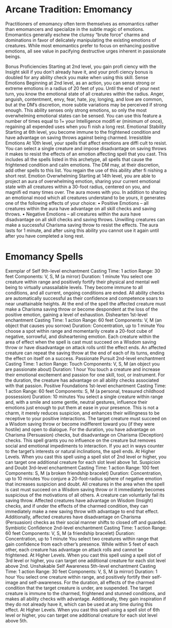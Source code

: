# Arcane Tradition: Emomancy
Practitioners of emomancy often term themselves as
emomantics rather than emomancers and specialize in
the subtle magic of emotions. Emomantics generally
eschew the clumsy “brute force” charms and
dominations in favor of delicately manipulating the
existing emotions of creatures. While most emomantics
prefer to focus on enhancing positive emotions, all
see value in pacifying destructive urges inherent in
passionate beings.

Bonus Proficiencies
Starting at 2nd level, you gain profi ciency with the
Insight skill if you don’t already have it, and your
profi ciency bonus is doubled for any ability check you
make when using this skill.
Sense Emotions
Beginning at 2nd level, as an action, you can sense
strong or extreme emotions in a radius of 20 feet of you.
Until the end of your next turn, you know the emotional
state of all creatures within the radius. Anger, anguish,
contentment, envy, fear, hate, joy, longing, and love
are common, but at the DM’s discretion, more subtle
variations may be perceived if strong enough. This
ability senses only strong emotions, so only the most
overwhelming emotional states can be sensed.
You can use this feature a number of times equal to
1+ your Intelligence modifi er (minimum of once),
regaining all expended uses when you fi nish a long rest.
Emotional Stability
Starting at 6th level, you become immune to the
frightened condition and have advantage on saving
throws against being charmed.
Irresistible Emotions
At 10th level, your spells that affect emotions are
diffi cult to resist. You can select a single creature and
impose disadvantage on saving throws it makes to
resist the effects of an emotion affecting spell that you
cast. This includes all the spells listed in this archetype,
all spells that cause the frightened condition and calm
emotions. The DM may, at their discretion, add other
spells to this list. You regain the use of this ability after
fi nishing a short rest.
Emotion Overwhelming
Starting at 14th level, you are able to project an aura of
overwhelming emotion, sharing your current emotional
state with all creatures within a 30-foot radius, centered
on you, and magnifi ed many times over. The aura
moves with you. In addition to sharing an emotional
mood which all creatures understand to be yours, it
generates one of the following effects of your choice:
• Positive Emotions – all creatures within the aura
have advantage on all skill checks and saving
throws.
• Negative Emotions – all creatures within the aura
have disadvantage on all skill checks and saving
throws.
Unwilling creatures can make a successful Charisma
saving throw to resist the effects. The aura lasts for 1
minute, and after using this ability you cannot use it
again until after you have completed a long rest.

# Emomancy Spells
Exemplar of Self
9th-level enchantment
Casting Time: 1 action
Range: 30 feet
Components: V, S, M (a mirror)
Duration: 1 minute
You select one creature within range and positively
fortify their physical and mental well being to virtually
unassailable levels. They become immune to all
conditions, and all current, ongoing conditions are
ended. All ability checks are automatically successful
as their confidence and competence soars to near
unattainable heights.
At the end of the spell the affected creature must
make a Charisma saving throw or become despondent
at the loss of the positive emotion, gaining a level of
exhaustion.
Dishearten
1st-level enchantment
Casting Time: 1 action
Range: 60 feet
Components: V, M (an object that causes you sorrow)
Duration: Concentration, up to 1 minute
You choose a spot within range and momentarily create
a 20-foot cube of negative, sorrowful, and disheartening
emotion. Each creature within the area of effect when
the spell is cast must succeed on a Wisdom saving
throw or have disadvantage on attack rolls until the
effect ends. An affected creature can repeat the saving
throw at the end of each of its turns, ending the effect on
itself on a success.
Passionate Pursuit
2nd-level enchantment
Casting Time: 1 action
Range: Touch
Components: V, S, M (an object you are passionate
about)
Duration: 1 hour
You touch a creature and increase their emotional
excitement and passion for one skill, tool, or instrument.
For the duration, the creature has advantage on all
ability checks associated with that passion.
Positive Foundations
1st-level enchantment
Casting Time: 1 action
Range: 60 feet
Components: S, M (a personal, treasured childhood
possession)
Duration: 10 minutes
You select a single creature within range and, with
a smile and some gentle, neutral gestures, influence
their emotions just enough to put them at ease in
your presence. This is not a charm, it merely reduces
suspicion, and enhances their willingness to be receptive
to your positive interactions. The target creature
must succeed on a Wisdom saving throw or become
indifferent toward you (if they were hostile) and open
to dialogue. For the duration, you have advantage on
Charisma (Persuasion) checks, but disadvantage on
Charisma (Deception) checks. This spell grants you
no influence on the creature but removes social and
emotional impediments to interaction. If you act in ways
counter to the target’s interests or natural inclinations,
the spell ends.
At Higher Levels. When you cast this spell using a
spell slot of 2nd level or higher, you can target one
additional creature for each slot level above 1st.
Suspicion and Doubt
3rd-level enchantment
Casting Time: 1 action
Range: 100 feet
Components: S, M (a broken friendship bracelet)
Duration: Concentration, up to 10 minutes
You conjure a 20-foot-radius sphere of negative emotion
that increases suspicion and doubt. All creatures in the
area when the spell is cast must succeed on a Wisdom
saving throw or it immediately becomes suspicious of
the motivations of all others. A creature can voluntarily
fail its saving throw. Affected creatures have advantage
on Wisdom (Insight) checks, and if under the effects
of the charmed condition, they can immediately make
a new saving throw with advantage to end that effect.
Additionally, affected creatures have disadvantage on
Charisma (Persuasion) checks as their social manner
shifts to closed off and guarded.
Symbiotic Confidence
2nd-level enchantment
Casting Time: 1 action
Range: 60 feet
Components: V, S, M (a friendship bracelet)
Duration: Concentration, up to 1 minute
You select two creatures within range that gain
confidence from each other’s presence. While within 5
feet of each other, each creature has advantage on attack
rolls and cannot be frightened.
At Higher Levels. When you cast this spell using
a spell slot of 3rd level or higher, you can target one
additional creature for each slot level above 2nd.
Unshakable Self Awareness
5th-level enchantment
Casting Time: 1 action
Range: 30 feet
Components: V, S, M (a mirror)
Duration: 1 hour
You select one creature within range, and positively
fortify their self-image and self-awareness. For the
duration, all effects of the charmed condition that the
target creature is under, are suspended. The target
creature is immune to the charmed, frightened and
stunned conditions, and makes all ability checks with
advantage. Additionally, they gain inspiration if they
do not already have it, which can be used at any time
during this effect.
At Higher Levels. When you cast this spell using
a spell slot of 6th level or higher, you can target one
additional creature for each slot level above 5th.